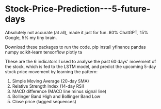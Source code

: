 # Stock-Price-Prediction---5-future-days
Absolutely not accurate (at all), made it just for fun. 80% ChatGPT, 15% Google, 5% my tiny brain.

Download these packages to run the code. 
pip install yfinance pandas numpy scikit-learn tensorflow plotly ta

These are the 6 indicators I used to analyse the past 60 days' movement of the stock, which is fed to the LSTM model,
and predict the upcoming 5-day stock price movement by learning the pattern:

1. Simple Moving Average (20-day SMA)
2. Relative Strength Index (14-day RSI)
3. MACD difference (MACD line minus signal line)
4. Bollinger Band High and Bollinger Band Low
5. Close price (lagged sequences)
